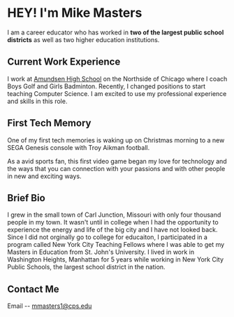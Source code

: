 # HEY! I'm Mike Masters
I am a career educator who has worked in **two of the largest public school districts** as well as two higher education institutions. 

## Current Work Experience
I work at [Amundsen High School](https://www.amundsenhs.org/) on the Northside of Chicago where I coach Boys Golf and Girls Badminton. Recently, I changed positions to start teaching Computer Science. I am excited to use my professional experience and skills in this role. 

## First Tech Memory
One of my first tech memories is waking up on Christmas morning to a new SEGA Genesis console with Troy Aikman football.

As a avid sports fan, this first video game began my love for technology and the ways that you can connection with your passions and with other people in new and exciting ways. 

## Brief Bio
I grew in the small town of Carl Junction, Missouri with only four thousand people in my town. It wasn't until in college when I had the opportunity to experience the energy and life of the big city and I have not looked back. Since I did not orginally go to college for educaiton, I participated in a program called New York City Teaching Fellows where I was able to get my Masters in Education from St. John's University. I lived in work in Washington Heights, Manhattan for 5 years while working in New York City Public Schools, the largest school district in the nation. 

## Contact Me
Email -- mmasters1@cps.edu
